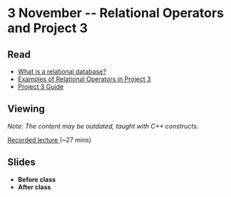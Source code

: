 # 3 November -- Relational Operators and Project 3


## Read

- <a href="22_RelationalDataModel.ppt"> What is a relational database?</a>
- <a href="Select_Project_Rename____Examples_from_Project_3.pdf"> Examples of Relational Operators in Project 3 </a>
- <a href="Project3_Guide.pdf"> Project 3 Guide </a>

## Viewing

*Note: The content may be outdated, taught with C++ constructs.*

<a href="Project_3_Overview.mp4"> Recorded lecture </a> (~27 mins)

## Slides

- **Before class**
- **After class**